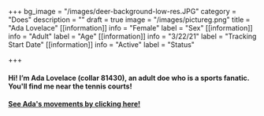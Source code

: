 +++
bg_image = "/images/deer-background-low-res.JPG"
category = "Does"
description = ""
draft = true
image = "/images/pictureg.png"
title = "Ada Lovelace"
[[information]]
info = "Female"
label = "Sex"
[[information]]
info = "Adult"
label = "Age"
[[information]]
info = "3/22/21"
label = "Tracking Start Date"
[[information]]
info = "Active"
label = "Status"

+++
#### Hi! I’m Ada Lovelace (collar 81430), an adult doe who is a sports fanatic. You'll find me near the tennis courts!

#### [See Ada's movements by clicking here!](https://deer.siu.edu/maps/ID_81430.gif)